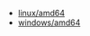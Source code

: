 
* <a href="https://caddyserver.com/api/download?os=linux&arch=amd64&p=github.com%2Fgreenpau%2Fcaddy-auth-portal%40v1.4.13&p=github.com%2Fgreenpau%2Fcaddy-auth-jwt%40v1.3.11&p=github.com%2Fgreenpau%2Fcaddy-trace%40v1.1.7" target="_blank">linux/amd64</a>
* <a href="https://caddyserver.com/api/download?os=windows&arch=amd64&p=github.com%2Fgreenpau%2Fcaddy-auth-portal%40v1.4.13&p=github.com%2Fgreenpau%2Fcaddy-auth-jwt%40v1.3.11&p=github.com%2Fgreenpau%2Fcaddy-trace%40v1.1.7" target="_blank">windows/amd64</a>

